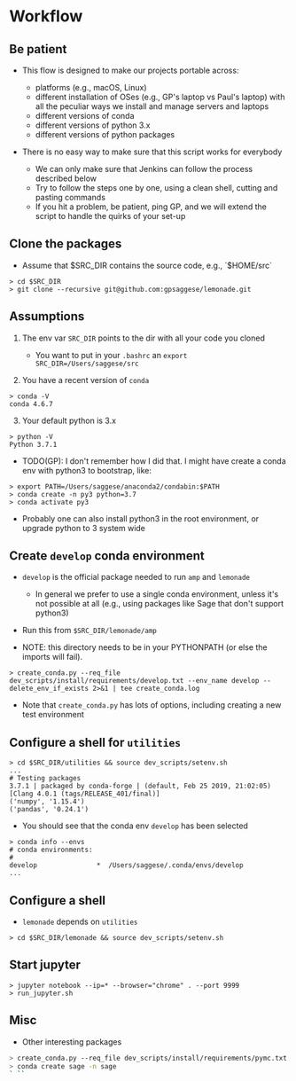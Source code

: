 # Workflow

## Be patient
- This flow is designed to make our projects portable across:
    - platforms (e.g., macOS, Linux)
    - different installation of OSes (e.g., GP's laptop vs Paul's laptop) with
      all the peculiar ways we install and manage servers and laptops
    - different versions of conda
    - different versions of python 3.x
    - different versions of python packages

- There is no easy way to make sure that this script works for everybody
    - We can only make sure that Jenkins can follow the process described below
    - Try to follow the steps one by one, using a clean shell, cutting and
      pasting commands
    - If you hit a problem, be patient, ping GP, and we will extend the script to
      handle the quirks of your set-up

## Clone the packages
- Assume that $SRC_DIR contains the source code, e.g., `$HOME/src`
```
> cd $SRC_DIR
> git clone --recursive git@github.com:gpsaggese/lemonade.git 
```

## Assumptions
1) The env var `SRC_DIR` points to the dir with all your code you cloned
    - You want to put in your `.bashrc` an `export SRC_DIR=/Users/saggese/src`

2) You have a recent version of `conda`
```
> conda -V
conda 4.6.7
```

3) Your default python is 3.x
```
> python -V
Python 3.7.1
```
- TODO(GP): I don't remember how I did that. I might have create a conda env with
  python3 to bootstrap, like:
```
> export PATH=/Users/saggese/anaconda2/condabin:$PATH
> conda create -n py3 python=3.7
> conda activate py3
```
- Probably one can also install python3 in the root environment, or upgrade
  python to 3 system wide

## Create `develop` conda environment
- `develop` is the official package needed to run `amp` and `lemonade`
    - In general we prefer to use a single conda environment, unless it's not
      possible at all (e.g., using packages like Sage that don't support
      python3)

- Run this from `$SRC_DIR/lemonade/amp`
- NOTE: this directory needs to be in your PYTHONPATH (or else the imports will fail).
```
> create_conda.py --req_file dev_scripts/install/requirements/develop.txt --env_name develop --delete_env_if_exists 2>&1 | tee create_conda.log
```
- Note that `create_conda.py` has lots of options, including creating a new test
  environment

## Configure a shell for `utilities`
```
> cd $SRC_DIR/utilities && source dev_scripts/setenv.sh
...
# Testing packages
3.7.1 | packaged by conda-forge | (default, Feb 25 2019, 21:02:05)
[Clang 4.0.1 (tags/RELEASE_401/final)]
('numpy', '1.15.4')
('pandas', '0.24.1')
```

- You should see that the conda env `develop` has been selected
```
> conda info --envs
# conda environments:
#
develop               *  /Users/saggese/.conda/envs/develop
...
```

## Configure a shell
- `lemonade` depends on `utilities`
```
> cd $SRC_DIR/lemonade && source dev_scripts/setenv.sh
```

## Start jupyter
```
> jupyter notebook --ip=* --browser="chrome" . --port 9999
> run_jupyter.sh
```

## Misc

* Other interesting packages
```bash
> create_conda.py --req_file dev_scripts/install/requirements/pymc.txt --env_name pymc3 --delete_env_if_exists -v DEBUG
> conda create sage -n sage
` ``
